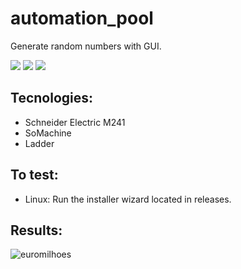 # automation_pool

Generate random numbers with GUI.

![](https://img.shields.io/github/languages/count/ivan-pinto/automation_pool)
![](https://img.shields.io/github/repo-size/ivan-pinto/automation_pool)
![](https://img.shields.io/github/license/ivan-pinto/automation_pool)

## Tecnologies:

- Schneider Electric M241
- SoMachine
- Ladder

## To test:

- Linux: Run the installer wizard located in releases.

## Results:

![euromilhoes](https://user-images.githubusercontent.com/63113730/130488854-c56e1135-143c-416b-9c85-c553bf2e0454.png)
